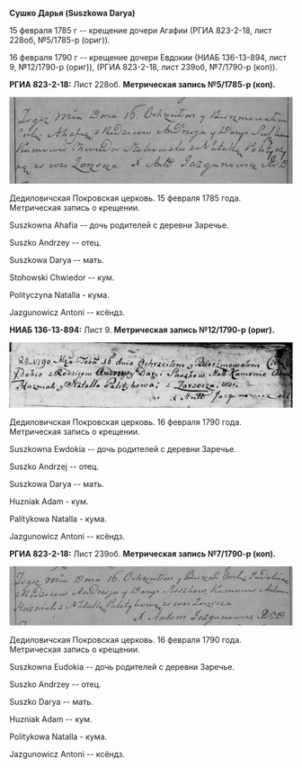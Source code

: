 **Сушко Дарья (Suszkowa Darya)**

15 февраля 1785 г -- крещение дочери Агафии (РГИА 823-2-18, лист 228об,
№5/1785-р (ориг)).

16 февраля 1790 г -- крещение дочери Евдокии (НИАБ 136-13-894, лист 9,
№12/1790-р (ориг)), (РГИА 823-2-18, лист 239об, №7/1790-р (коп)).

**РГИА 823-2-18:** Лист 228об. **Метрическая запись №5/1785-р (коп).**

![](./media/d01c158decdd2b296f70e7c93e3ba3ea9e4d3bdc.png)

Дедиловичская Покровская церковь. 15 февраля 1785 года. Метрическая
запись о крещении.

Suszkowna Ahafia -- дочь родителей с деревни Заречье.

Suszko Andrzey -- отец.

Suszkowa Darya -- мать.

Stohowski Chwiedor -- кум.

Polityczyna Natalla - кума.

Jazgunowicz Antoni -- ксёндз.

**НИАБ 136-13-894:** Лист 9. **Метрическая запись №12/1790-р (ориг).**

![](./media/2347f0150c7bf6a5f4e48f8869d4790ababf68d6.png)

Дедиловичская Покровская церковь. 16 февраля 1790 года. Метрическая
запись о крещении.

Suszkowna Ewdokia -- дочь родителей с деревни Заречье.

Suszko Andrzej -- отец.

Suszkowa Darya -- мать.

Huzniak Adam - кум.

Palitykowa Natalla - кума.

Jazgunowicz Antoni -- ксёндз.

**РГИА 823-2-18:** Лист 239об. **Метрическая запись №7/1790-р (коп).**

![](./media/9e6465b39aad448e5a06e55127de6a02ac5b6174.png)

Дедиловичская Покровская церковь. 16 февраля 1790 года. Метрическая
запись о крещении.

Suszkowna Eudokia -- дочь родителей с деревни Заречье.

Suszko Andrzey -- отец.

Suszko Darya -- мать.

Huzniak Adam -- кум.

Politykowa Natalla - кума.

Jazgunowicz Antoni -- ксёндз.
